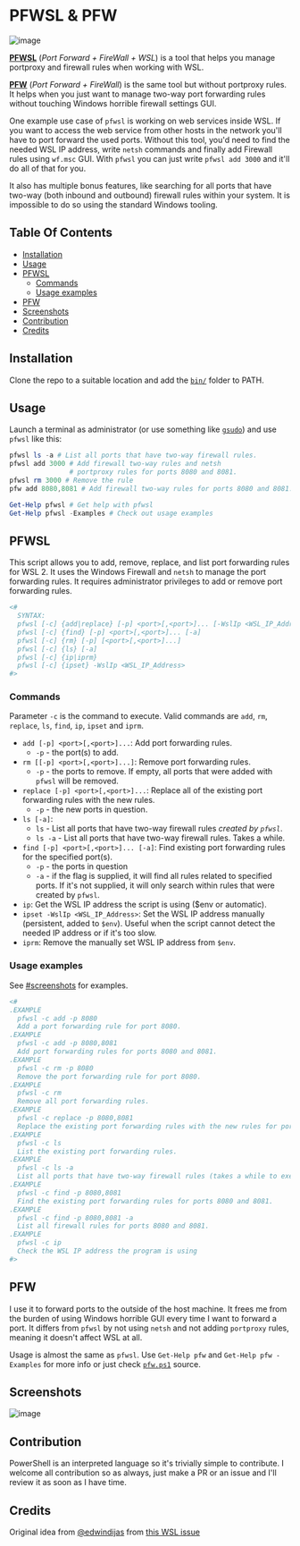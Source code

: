 # PFWSL & PFW <!-- omit in toc -->

![image](https://github.com/user-attachments/assets/7d247f36-a301-426d-a14f-aed618dd476e)

[**PFWSL**](./bin/pfwsl.ps1) (_Port Forward + FireWall + WSL_) is a tool that helps you manage portproxy and firewall rules when working with WSL.

[**PFW**](./bin/pfw.ps1) (_Port Forward + FireWall_) is the same tool but without portproxy rules. It helps when you just want to manage two-way port forwarding rules without touching Windows horrible firewall settings GUI.

One example use case of `pfwsl` is working on web services inside WSL. If you want to access the web service from other hosts in the network you'll have to port forward the used ports. Without this tool, you'd need to find the needed WSL IP address, write `netsh` commands and finally add Firewall rules using `wf.msc` GUI. With `pfwsl` you can just write `pfwsl add 3000` and it'll do all of that for you.

It also has multiple bonus features, like searching for all ports that have two-way (both inbound and outbound) firewall rules within your system. It is impossible to do so using the standard Windows tooling.

## Table Of Contents <!-- omit in toc -->

- [Installation](#installation)
- [Usage](#usage)
- [PFWSL](#pfwsl)
  - [Commands](#commands)
  - [Usage examples](#usage-examples)
- [PFW](#pfw)
- [Screenshots](#screenshots)
- [Contribution](#contribution)
- [Credits](#credits)

## Installation

Clone the repo to a suitable location and add the [`bin/`](./bin) folder to PATH.

## Usage

Launch a terminal as administrator (or use something like [`gsudo`](https://github.com/gerardog/gsudo)) and use `pfwsl` like this:

```powershell
pfwsl ls -a # List all ports that have two-way firewall rules.
pfwsl add 3000 # Add firewall two-way rules and netsh
               # portproxy rules for ports 8080 and 8081.
pfwsl rm 3000 # Remove the rule
pfw add 8080,8081 # Add firewall two-way rules for ports 8080 and 8081.

Get-Help pfwsl # Get help with pfwsl
Get-Help pfwsl -Examples # Check out usage examples
```

## PFWSL

This script allows you to add, remove, replace, and list port forwarding rules for WSL 2.
It uses the Windows Firewall and `netsh` to manage the port forwarding rules.
It requires administrator privileges to add or remove port forwarding rules.

```powershell
<#
  SYNTAX:
  pfwsl [-c] {add|replace} [-p] <port>[,<port>]... [-WslIp <WSL_IP_Address>]
  pfwsl [-c] {find} [-p] <port>[,<port>]... [-a]
  pfwsl [-c] {rm} [-p] [<port>[,<port>]...]
  pfwsl [-c] {ls} [-a]
  pfwsl [-c] {ip|iprm}
  pfwsl [-c] {ipset} -WslIp <WSL_IP_Address>
#>
```

### Commands

Parameter `-c` is the command to execute. Valid commands are `add`, `rm`, `replace`, `ls`, `find`, `ip`, `ipset` and `iprm`.
- `add [-p] <port>[,<port>]...`: Add port forwarding rules.
  - `-p` - the port(s) to add.
- `rm [[-p] <port>[,<port>]...]`: Remove port forwarding rules.
  - `-p` - the ports to remove. If empty, all ports that were added with `pfwsl` will be removed.
- `replace [-p] <port>[,<port>]...`: Replace all of the existing port forwarding rules with the new rules.
  - `-p` - the new ports in question.
- `ls [-a]`:
  - `ls` - List all ports that have two-way firewall rules *created by `pfwsl`*.
  - `ls -a` - List all ports that have two-way firewall rules. Takes a while.
- `find [-p] <port>[,<port>]... [-a]`: Find existing port forwarding rules for the specified port(s).
  - `-p` - the ports in question
  - `-a` - if the flag is supplied, it will find all rules related to specified ports. If it's not supplied, it will only search within rules that were created by `pfwsl`.
- `ip`: Get the WSL IP address the script is using ($env or automatic).
- `ipset -WslIp <WSL_IP_Address>`: Set the WSL IP address manually (persistent, added to `$env`). Useful when the script cannot detect the needed IP address or if it's too slow.
- `iprm`: Remove the manually set WSL IP address from `$env`. 

### Usage examples

See [#screenshots](#screenshots) for examples.

```powershell
<#
.EXAMPLE
  pfwsl -c add -p 8080
  Add a port forwarding rule for port 8080.
.EXAMPLE
  pfwsl -c add -p 8080,8081
  Add port forwarding rules for ports 8080 and 8081.
.EXAMPLE
  pfwsl -c rm -p 8080
  Remove the port forwarding rule for port 8080.
.EXAMPLE
  pfwsl -c rm
  Remove all port forwarding rules.
.EXAMPLE
  pfwsl -c replace -p 8080,8081
  Replace the existing port forwarding rules with the new rules for ports 8080 and 8081.
.EXAMPLE
  pfwsl -c ls
  List the existing port forwarding rules.
.EXAMPLE
  pfwsl -c ls -a
  List all ports that have two-way firewall rules (takes a while to execute).
.EXAMPLE
  pfwsl -c find -p 8080,8081
  Find the existing port forwarding rules for ports 8080 and 8081.
.EXAMPLE
  pfwsl -c find -p 8080,8081 -a
  List all firewall rules for ports 8080 and 8081.
.EXAMPLE
  pfwsl -c ip
  Check the WSL IP address the program is using 
#>
```

## PFW

I use it to forward ports to the outside of the host machine. It frees me from the burden of using Windows horrible GUI every time I want to forward a port. It differs from `pfwsl` by not using `netsh` and not adding `portproxy` rules, meaning it doesn't affect WSL at all.

Usage is almost the same as `pfwsl`. Use `Get-Help pfw` and `Get-Help pfw -Examples` for more info or just check [`pfw.ps1`](./bin/pfw.ps1) source.

## Screenshots

![image](https://github.com/user-attachments/assets/68ea333e-a1ad-452e-ac1b-cde9216c7b1c)

## Contribution

PowerShell is an interpreted language so it's trivially simple to contribute.
I welcome all contribution so as always, just make a PR or an issue and I'll review it as soon as I have time.

## Credits

Original idea from [@edwindijas](https://github.com/edwindijas) from [this WSL issue](https://github.com/microsoft/WSL/issues/4150#issuecomment-504209723)
